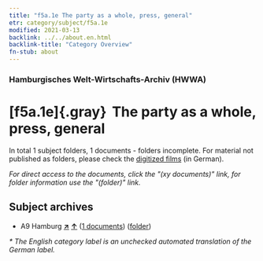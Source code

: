 ```yaml
---
title: "f5a.1e The party as a whole, press, general"
etr: category/subject/f5a.1e
modified: 2021-03-13
backlink: ../../about.en.html
backlink-title: "Category Overview"
fn-stub: about
---
```


### Hamburgisches Welt-Wirtschafts-Archiv (HWWA)
# [f5a.1e]{.gray}&#8201; The party as a whole, press, general&#160; 





In total 1 subject folders, 1 documents - folders incomplete.
For material not published as folders, please check the [digitized films](/film/h1_sh) (in German).

_For direct access to the documents, click the "(xy documents)" link, for folder information use the "(folder)" link._

## Subject archives


- A9 Hamburg [**&nearr;**](../../../geo/i/140905/about.en.html "Hamburg (all folders)") [**&uarr;**](../../../geo/about.en.html#A9 "Country category system") (<a href="https://pm20.zbw.eu/dfgview/sh/140905,144426" title="about: Hamburg : The party as a whole, press, general" target="_blank">1 documents</a>) ([folder](../../../../folder/sh/1409xx/140905/1444xx/144426/about.en.html))


_* The English category label is an unchecked automated translation of the German label._

